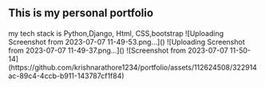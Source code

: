 <h2>This is my personal portfolio</h2>

<h4></h4>my tech stack is Python,Django, Html, CSS,bootstrap </h4>
![Uploading Screenshot from 2023-07-07 11-49-53.png…]()
![Uploading Screenshot from 2023-07-07 11-49-37.png…]()
![Screenshot from 2023-07-07 11-50-14](https://github.com/krishnarathore1234/portfolio/assets/112624508/322914ac-89c4-4ccb-b911-143787cf1f84)
